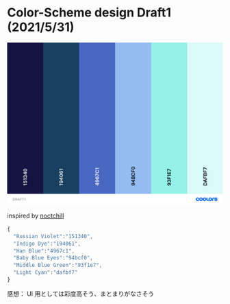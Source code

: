 # Color-Scheme design Draft1 (2021/5/31)

![draft1](./DRAFT1.png)

inspired by [noctchill](https://shinycolors.idolmaster.jp/idol/noctchill/)

```js
{
  "Russian Violet":"151340",
  "Indigo Dye":"194061",
  "Han Blue":"4967c1",
  "Baby Blue Eyes":"94bcf0",
  "Middle Blue Green":"93f1e7",
  "Light Cyan":"dafbf7"
}
```

感想： UI 用としては彩度高そう、まとまりがなさそう
